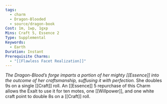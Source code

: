 ```yaml
---
tags:
  - charm
  - Dragon-Blooded
  - source/dragon-book
Cost: 1m, 1wp, 1gxp
Mins: Craft 5, Essence 2
Type: Supplemental
Keywords:
  - Earth
Duration: Instant
Prerequisite Charms:
  - "[[Flawless Facet Realization]]"
---
```

*The Dragon-Blood’s forge imparts a portion of her mighty [[Essence]] into the outcome of her craftsmanship, suffusing it with perfection.*
She doubles 9s on a single [[Craft]] roll. An [[Essence]] 5 repurchase of this Charm allows the Exalt to use it for ten motes, one [[Willpower]], and one white craft point to double 8s on a [[Craft]] roll.